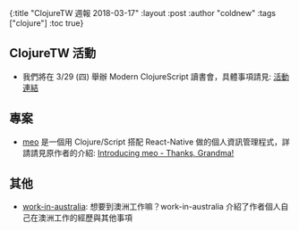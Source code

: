 {:title "ClojureTW 週報 2018-03-17"
:layout :post
:author "coldnew"
:tags  ["clojure"]
:toc true}

## ClojureTW 活動

- 我們將在 3/29 (四) 舉辦 Modern ClojureScript 讀書會，具體事項請見: [活動連結](https://clojuretw.kktix.cc/events/a60778a4)

## 專案

- [meo](https://github.com/matthiasn/meo) 是一個用 Clojure/Script 搭配 React-Native 做的個人資訊管理程式，詳請請見原作者的介紹: [Introducing meo - Thanks, Grandma!](http://matthiasnehlsen.com/blog/2018/03/15/introducing-meo/)

## 其他

- [work-in-australia](https://github.com/wahyd4/work-in-australia): 想要到澳洲工作嘛？work-in-australia 介紹了作者個人自己在澳洲工作的經歷與其他事項
